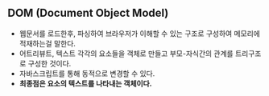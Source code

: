## DOM (Document Object Model)

- 웹문서를 로드한후, 파싱하여 브라우저가 이해할 수 있는 구조로 구성하여 메모리에 적재하는걸 말한다.
- 어트리뷰트, 텍스트 각각의 요소들을 객체로 만들고 부모-자식간의 관계를 트리구조로 구성한 것이다.
- 자바스크립트를 통해 동적으로 변경할 수 있다.
- **최종점은 요소의 텍스트를 나타내는 객체이다.** 



